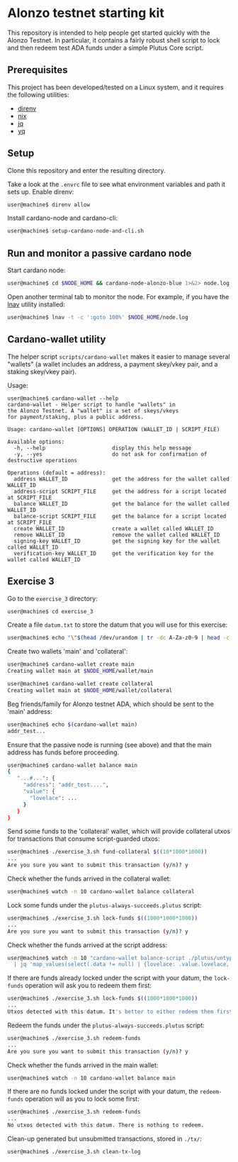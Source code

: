 # Alonzo testnet starting kit
This repository is intended to help people get started quickly with the Alonzo Testnet. In particular, it contains a fairly robust shell script to lock and then redeem test ADA funds under a simple Plutus Core script.

## Prerequisites
This project has been developed/tested on a Linux system, and it requires the following utilities:
- [direnv](https://direnv.net/)
- [nix](https://nixos.org/guides/install-nix.html)
- [jq](https://stedolan.github.io/jq/)
- [yq](https://kislyuk.github.io/yq/)

## Setup
Clone this repository and enter the resulting directory.

Take a look at the `.envrc` file to see what environment variables and path it sets up. Enable direnv: 
```bash
user@machine$ direnv allow
```

Install cardano-node and cardano-cli:
```bash
user@machine$ setup-cardano-node-and-cli.sh
```

## Run and monitor a passive cardano node
Start cardano node:
```bash
user@machine$ cd $NODE_HOME && cardano-node-alonzo-blue 1>&2> node.log
```

Open another terminal tab to monitor the node. For example, if you have the [lnav](https://lnav.org/) utility installed:
```bash
user@machine$ lnav -t -c ':goto 100%' $NODE_HOME/node.log
```

## Cardano-wallet utility
The helper script `scripts/cardano-wallet` makes it easier to manage several "wallets" (a wallet includes an address, a payment skey/vkey pair, and a staking skey/vkey pair).

Usage:
```
user@machine$ cardano-wallet --help
cardano-wallet - Helper script to handle "wallets" in
the Alonzo Testnet. A "wallet" is a set of skeys/vkeys
for payment/staking, plus a public address.

Usage: cardano-wallet [OPTIONS] OPERATION (WALLET_ID | SCRIPT_FILE)

Available options:
  -h, --help                     display this help message
  -y, --yes                      do not ask for confirmation of destructive operations

Operations (default = address):
  address WALLET_ID              get the address for the wallet called WALLET_ID
  address-script SCRIPT_FILE     get the address for a script located at SCRIPT_FILE
  balance WALLET_ID              get the balance for the wallet called WALLET_ID
  balance-script SCRIPT_FILE     get the balance for a script located at SCRIPT_FILE
  create WALLET_ID               create a wallet called WALLET_ID
  remove WALLET_ID               remove the wallet called WALLET_ID
  signing-key WALLET_ID          get the signing key for the wallet called WALLET_ID
  verification-key WALLET_ID     get the verification key for the wallet called WALLET_ID
```

## Exercise 3
Go to the `exercise_3` directory:
```bash
user@machine$ cd exercise_3
```

Create a file `datum.txt` to store the datum that you will use for this exercise:
```bash
user@machine$ echo "\"$(head /dev/urandom | tr -dc A-Za-z0-9 | head -c 13)\"" > datum.txt
```

Create two wallets 'main' and 'collateral':
```bash
user@machine$ cardano-wallet create main
Creating wallet main at $NODE_HOME/wallet/main

user@machine$ cardano-wallet create collateral
Creating wallet main at $NODE_HOME/wallet/collateral
```

Beg friends/family for Alonzo testnet ADA, which should be sent to the 'main' address:
```bash
user@machine$ echo $(cardano-wallet main)
addr_test...
```

Ensure that the passive node is running (see above) and that the main address has funds before proceeding.
```bash
user@machine$ cardano-wallet balance main
{
   "...#...": {
     "address": "addr_test....",
     "value": {
       "lovelace": ...
     }
   }
}
```

Send some funds to the 'collateral' wallet, which will provide collateral utxos for transactions that consume script-guarded utxos:
```bash
user@machine$ ./exercise_3.sh fund-collateral $((10*1000*1000))
...
Are you sure you want to submit this transaction (y/n)? y
```

Check whether the funds arrived in the collateral wallet:
```bash
user@machine$ watch -n 10 cardano-wallet balance collateral
```

Lock some funds under the `plutus-always-succeeds.plutus` script:
```bash
user@machine$ ./exercise_3.sh lock-funds $((1000*1000*1000))
...
Are you sure you want to submit this transaction (y/n)? y
```

Check whether the funds arrived at the script address:
```bash
user@machine$ watch -n 10 "cardano-wallet balance-script ./plutus/untyped-always-succeeds-txin.plutus \
  | jq 'map_values(select(.data != null) | {lovelace: .value.lovelace, data: .data})'"
```

If there are funds already locked under the script with your datum, the `lock-funds` operation will ask you to redeem them first:
```bash
user@machine$ ./exercise_3.sh lock-funds $((1000*1000*1000))
...
Utxos detected with this datum. It's better to either redeem them first, or choose another datum.
```

Redeem the funds under the `plutus-always-succeeds.plutus` script:
```bash
user@machine$ ./exercise_3.sh redeem-funds
...
Are you sure you want to submit this transaction (y/n)? y
```

Check whether the funds arrived in the main wallet:
```bash
user@machine$ watch -n 10 cardano-wallet balance main
```

If there are no funds locked under the script with your datum, the `redeem-funds` operation will as you to lock some first:
```bash
user@machine$ ./exercise_3.sh redeem-funds
...
No utxos detected with this datum. There is nothing to redeem.
```

Clean-up generated but unsubmitted transactions, stored in `./tx/`:
```bash
user@machine$ ./exercise_3.sh clean-tx-log
```

